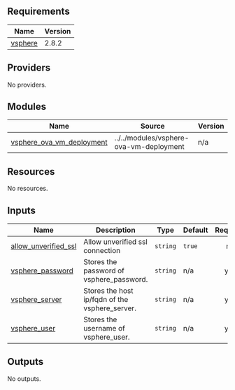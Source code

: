<!-- BEGIN_TF_DOCS -->
## Requirements

| Name | Version |
|------|---------|
| <a name="requirement_vsphere"></a> [vsphere](#requirement\_vsphere) | 2.8.2 |

## Providers

No providers.

## Modules

| Name | Source | Version |
|------|--------|---------|
| <a name="module_vsphere_ova_vm_deployment"></a> [vsphere\_ova\_vm\_deployment](#module\_vsphere\_ova\_vm\_deployment) | ../../modules/vsphere-ova-vm-deployment | n/a |

## Resources

No resources.

## Inputs

| Name | Description | Type | Default | Required |
|------|-------------|------|---------|:--------:|
| <a name="input_allow_unverified_ssl"></a> [allow\_unverified\_ssl](#input\_allow\_unverified\_ssl) | Allow unverified ssl connection | `string` | `true` | no |
| <a name="input_vsphere_password"></a> [vsphere\_password](#input\_vsphere\_password) | Stores the password of vsphere\_password. | `string` | n/a | yes |
| <a name="input_vsphere_server"></a> [vsphere\_server](#input\_vsphere\_server) | Stores the host ip/fqdn of the vsphere\_server. | `string` | n/a | yes |
| <a name="input_vsphere_user"></a> [vsphere\_user](#input\_vsphere\_user) | Stores the username of vsphere\_user. | `string` | n/a | yes |

## Outputs

No outputs.
<!-- END_TF_DOCS -->
